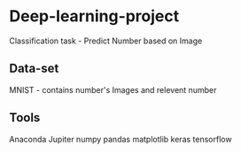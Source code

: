 # Deep-learning-project
Classification task - Predict Number based on Image

## Data-set
MNIST - contains number's Images and relevent number

## Tools

Anaconda
Jupiter
numpy
pandas
matplotlib
keras
tensorflow

